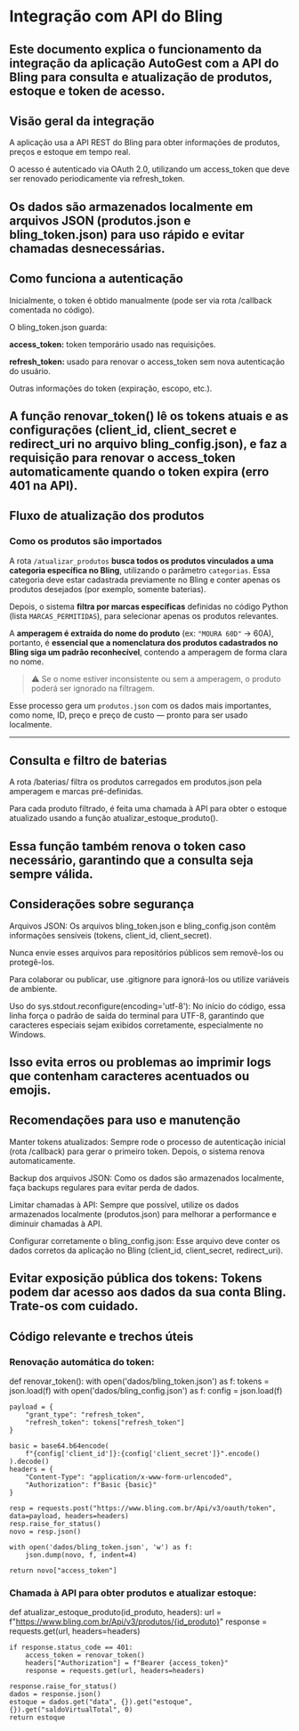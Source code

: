 # Integração com API do Bling
Este documento explica o funcionamento da integração da aplicação AutoGest com a API do Bling para consulta e atualização de produtos, estoque e token de acesso.
---
## Visão geral da integração
A aplicação usa a API REST do Bling para obter informações de produtos, preços e estoque em tempo real.

O acesso é autenticado via OAuth 2.0, utilizando um access_token que deve ser renovado periodicamente via refresh_token.

Os dados são armazenados localmente em arquivos JSON (produtos.json e bling_token.json) para uso rápido e evitar chamadas desnecessárias.
---
## Como funciona a autenticação
Inicialmente, o token é obtido manualmente (pode ser via rota /callback comentada no código).

O bling_token.json guarda:

**access_token:** token temporário usado nas requisições.

**refresh_token:** usado para renovar o access_token sem nova autenticação do usuário.

Outras informações do token (expiração, escopo, etc.).

A função renovar_token() lê os tokens atuais e as configurações (client_id, client_secret e redirect_uri no arquivo bling_config.json), e faz a requisição para renovar o access_token automaticamente quando o token expira (erro 401 na API).
---
## Fluxo de atualização dos produtos

### Como os produtos são importados

A rota `/atualizar_produtos` **busca todos os produtos vinculados a uma categoria específica no Bling**, utilizando o parâmetro `categorias`. Essa categoria deve estar cadastrada previamente no Bling e conter apenas os produtos desejados (por exemplo, somente baterias).

Depois, o sistema **filtra por marcas específicas** definidas no código Python (lista `MARCAS_PERMITIDAS`), para selecionar apenas os produtos relevantes.

A **amperagem é extraída do nome do produto** (ex: `"MOURA 60D"` → 60A), portanto, é **essencial que a nomenclatura dos produtos cadastrados no Bling siga um padrão reconhecível**, contendo a amperagem de forma clara no nome.

> ⚠️ Se o nome estiver inconsistente ou sem a amperagem, o produto poderá ser ignorado na filtragem.

Esse processo gera um `produtos.json` com os dados mais importantes, como nome, ID, preço e preço de custo — pronto para ser usado localmente.

---
## Consulta e filtro de baterias
A rota /baterias/<amper> filtra os produtos carregados em produtos.json pela amperagem e marcas pré-definidas.

Para cada produto filtrado, é feita uma chamada à API para obter o estoque atualizado usando a função atualizar_estoque_produto().

Essa função também renova o token caso necessário, garantindo que a consulta seja sempre válida.
---
## Considerações sobre segurança
Arquivos JSON:
Os arquivos bling_token.json e bling_config.json contêm informações sensíveis (tokens, client_id, client_secret).

Nunca envie esses arquivos para repositórios públicos sem removê-los ou protegê-los.

Para colaborar ou publicar, use .gitignore para ignorá-los ou utilize variáveis de ambiente.

Uso do sys.stdout.reconfigure(encoding='utf-8'):
No início do código, essa linha força o padrão de saída do terminal para UTF-8, garantindo que caracteres especiais sejam exibidos corretamente, especialmente no Windows.

Isso evita erros ou problemas ao imprimir logs que contenham caracteres acentuados ou emojis.
---
## Recomendações para uso e manutenção
Manter tokens atualizados: Sempre rode o processo de autenticação inicial (rota /callback) para gerar o primeiro token. Depois, o sistema renova automaticamente.

Backup dos arquivos JSON: Como os dados são armazenados localmente, faça backups regulares para evitar perda de dados.

Limitar chamadas à API: Sempre que possível, utilize os dados armazenados localmente (produtos.json) para melhorar a performance e diminuir chamadas à API.

Configurar corretamente o bling_config.json: Esse arquivo deve conter os dados corretos da aplicação no Bling (client_id, client_secret, redirect_uri).

Evitar exposição pública dos tokens: Tokens podem dar acesso aos dados da sua conta Bling. Trate-os com cuidado.
---
## Código relevante e trechos úteis
### Renovação automática do token:
def renovar_token():
    with open('dados/bling_token.json') as f:
        tokens = json.load(f)
    with open('dados/bling_config.json') as f:
        config = json.load(f)

    payload = {
        "grant_type": "refresh_token",
        "refresh_token": tokens["refresh_token"]
    }

    basic = base64.b64encode(
        f"{config['client_id']}:{config['client_secret']}".encode()
    ).decode()
    headers = {
        "Content-Type": "application/x-www-form-urlencoded",
        "Authorization": f"Basic {basic}"
    }

    resp = requests.post("https://www.bling.com.br/Api/v3/oauth/token", data=payload, headers=headers)
    resp.raise_for_status()
    novo = resp.json()

    with open('dados/bling_token.json', 'w') as f:
        json.dump(novo, f, indent=4)

    return novo["access_token"]
### Chamada à API para obter produtos e atualizar estoque:
def atualizar_estoque_produto(id_produto, headers):
    url = f"https://www.bling.com.br/Api/v3/produtos/{id_produto}"
    response = requests.get(url, headers=headers)

    if response.status_code == 401:
        access_token = renovar_token()
        headers["Authorization"] = f"Bearer {access_token}"
        response = requests.get(url, headers=headers)

    response.raise_for_status()
    dados = response.json()
    estoque = dados.get("data", {}).get("estoque", {}).get("saldoVirtualTotal", 0)
    return estoque
